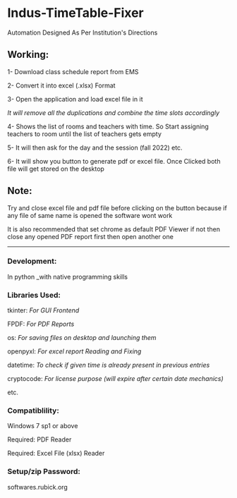 # Indus-TimeTable-Fixer
 Automation Designed As Per Institution's Directions
 
## Working:

1- Download class schedule report from EMS

2- Convert it into excel (.xlsx) Format

3- Open the application and load excel file in it

_It will remove all the duplications and combine the time slots accordingly_

4- Shows the list of rooms and teachers with time. So Start assigning teachers to room until the list of teachers gets empty

5- It will then ask for the day and the session (fall 2022) etc.

6- It will show you button to generate pdf or excel file. Once Clicked both file will get stored on the desktop

## Note:

Try and close excel file and pdf file before clicking on the button because if any file of same name is opened the software wont work

It is also recommended that set chrome as default PDF Viewer if not then close any opened PDF report first then open another one

______________________________________________________________________________________________________________
### Development:
In python _with native programming skills

### Libraries Used:
tkinter: _For GUI Frontend_

FPDF: _For PDF Reports_

os: _For saving files on desktop and launching them_

openpyxl: _For excel report Reading and Fixing_

datetime: _To check if given time is already present in previous entries_

cryptocode: _For license purpose (will expire after certain date mechanics)_

etc.

### Compatiblility:
Windows 7 sp1 or above

Required: PDF Reader

Required: Excel File (xlsx) Reader

### Setup/zip Password:
softwares.rubick.org



